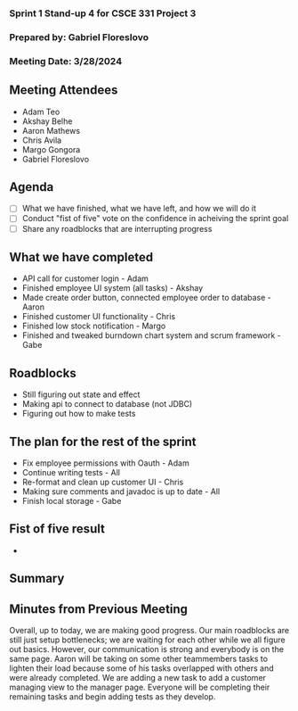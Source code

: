 ### Sprint 1 Stand-up 4 for CSCE 331 Project 3
### Prepared by: Gabriel Floreslovo
### Meeting Date: 3/28/2024

## Meeting Attendees
- Adam Teo
- Akshay Belhe
- Aaron Mathews
- Chris Avila
- Margo Gongora
- Gabriel Floreslovo

## Agenda
- [ ] What we have finished, what we have left, and how we will do it
- [ ] Conduct "fist of five" vote on the confidence in acheiving the sprint goal
- [ ] Share any roadblocks that are interrupting progress 

## What we have completed
- API call for customer login - Adam
- Finished employee UI system (all tasks) - Akshay
- Made create order button, connected employee order to database - Aaron
- Finished customer UI functionality - Chris
- Finished low stock notification - Margo
- Finished and tweaked burndown chart system and scrum framework - Gabe

## Roadblocks
- Still figuring out state and effect 
- Making api to connect to database (not JDBC)
- Figuring out how to make tests

## The plan for the rest of the sprint
- Fix employee permissions with Oauth - Adam
- Continue writing tests - All
- Re-format and clean up customer UI - Chris
- Making sure comments and javadoc is up to date - All
- Finish local storage - Gabe

## Fist of five result 
- 

## Summary


## Minutes from Previous Meeting
Overall, up to today, we are making good progress. Our main roadblocks are still just setup bottlenecks; we are waiting for each other while we all figure out basics. However, our communication is strong and everybody is on the same page. Aaron will be taking on some other teammembers tasks to lighten their load because some of his tasks overlapped with others and were already completed. We are adding a new task to add a customer managing view to the manager page. Everyone will be completing their remaining tasks and begin adding tests as they develop. 